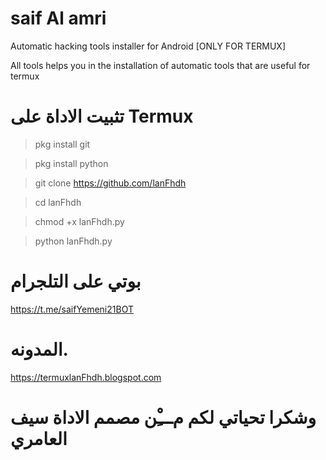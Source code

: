# saif Al amri
Automatic hacking tools installer for Android [ONLY FOR TERMUX]

All tools helps you in the installation of automatic tools that are useful for termux

# تثبيت الاداة على  Termux

> pkg install git

> pkg install python

> git clone https://github.com/lanFhdh

> cd lanFhdh

> chmod +x lanFhdh.py

> python lanFhdh.py


# بوتي على التلجرام 

https://t.me/saifYemeni21BOT 
# المدونه. 

https://termuxlanFhdh.blogspot.com
# وشكرا تحياتي لكم م‌ـــِْن مصمم الاداة  سيف العامري
